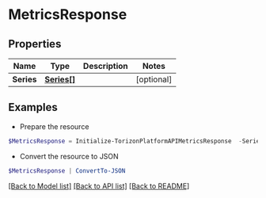 # MetricsResponse
## Properties

Name | Type | Description | Notes
------------ | ------------- | ------------- | -------------
**Series** | [**Series[]**](Series.md) |  | [optional] 

## Examples

- Prepare the resource
```powershell
$MetricsResponse = Initialize-TorizonPlatformAPIMetricsResponse  -Series null
```

- Convert the resource to JSON
```powershell
$MetricsResponse | ConvertTo-JSON
```

[[Back to Model list]](../README.md#documentation-for-models) [[Back to API list]](../README.md#documentation-for-api-endpoints) [[Back to README]](../README.md)

